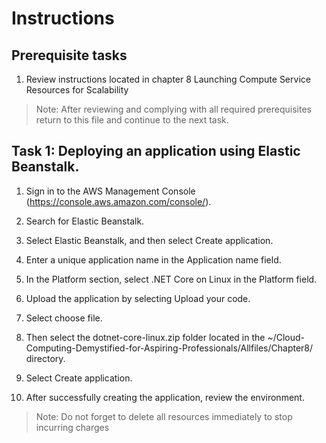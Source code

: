 # Instructions

## Prerequisite tasks

1. Review instructions located in chapter 8 Launching Compute Service Resources for Scalability

> Note: After reviewing and complying with all required prerequisites return to this file and continue to the next task.

## Task 1: Deploying an application using Elastic Beanstalk.

1.	Sign in to the AWS Management Console (https://console.aws.amazon.com/console/).

1.	Search for Elastic Beanstalk.

1.	Select Elastic Beanstalk, and then select Create application.

1.	Enter a unique application name in the Application name field.

1.	In the Platform section, select .NET Core on Linux in the Platform field.

1.	Upload the application by selecting Upload your code.

1.	Select choose file.

1.	Then select the dotnet-core-linux.zip folder located in the ~/Cloud-Computing-Demystified-for-Aspiring-Professionals/Allfiles/Chapter8/ directory.

1. Select Create application.

1. After successfully creating the application, review the environment.

> Note: Do not forget to delete all resources immediately to stop incurring charges
